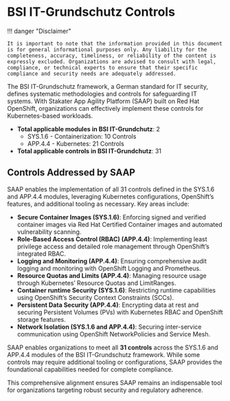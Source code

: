 # BSI IT-Grundschutz Controls

!!! danger "Disclaimer"

    It is important to note that the information provided in this document is for general informational purposes only. Any liability for the completeness, accuracy, timeliness, or reliability of the content is expressly excluded. Organizations are advised to consult with legal, compliance, or technical experts to ensure that their specific compliance and security needs are adequately addressed.

The BSI IT-Grundschutz framework, a German standard for IT security, defines systematic methodologies and controls for safeguarding IT systems. With Stakater App Agility Platform (SAAP) built on Red Hat OpenShift, organizations can effectively implement these controls for Kubernetes-based workloads.

- **Total applicable modules in BSI IT-Grundchutz**: 2
    - SYS.1.6 - Containerization: 10 Controls
    - APP.4.4 - Kubernetes: 21 Controls
- **Total applicable controls in BSI IT-Grundchutz**: 31

## Controls Addressed by SAAP

SAAP enables the implementation of all 31 controls defined in the SYS.1.6 and APP.4.4 modules, leveraging Kubernetes configurations, OpenShift’s features, and additional tooling as necessary. Key areas include:

- **Secure Container Images (SYS.1.6)**: Enforcing signed and verified container images via Red Hat Certified Container images and automated vulnerability scanning.
- **Role-Based Access Control (RBAC) (APP.4.4)**: Implementing least privilege access and detailed role management through OpenShift’s integrated RBAC.
- **Logging and Monitoring (APP.4.4)**: Ensuring comprehensive audit logging and monitoring with OpenShift Logging and Prometheus.
- **Resource Quotas and Limits (APP.4.4)**: Managing resource usage through Kubernetes’ Resource Quotas and LimitRanges.
- **Container runtime Security (SYS.1.6)**: Restricting runtime capabilities using OpenShift’s Security Context Constraints (SCCs).
- **Persistent Data Security (APP.4.4)**: Encrypting data at rest and securing Persistent Volumes (PVs) with Kubernetes RBAC and OpenShift storage features.
- **Network Isolation (SYS.1.6 and APP.4.4)**: Securing inter-service communication using OpenShift NetworkPolicies and Service Mesh.

SAAP enables organizations to meet all **31 controls** across the SYS.1.6 and APP.4.4 modules of the BSI IT-Grundschutz framework. While some controls may require additional tooling or configurations, SAAP provides the foundational capabilities needed for complete compliance.

This comprehensive alignment ensures SAAP remains an indispensable tool for organizations targeting robust security and regulatory adherence.
